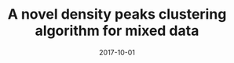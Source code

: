 ---
title: "A novel density peaks clustering algorithm for mixed data"
collection: publications
permalink: /publication/paper-3_2017-10-01
date: 2017-10-01
venue: 'Pattern Recognition Letters'
link: 'https://www.sciencedirect.com/science/article/abs/pii/S0167865517302337'
paperurl: '/files/paper-3_2017-10-01/paper.pdf'
code: '/files/paper-3_2017-10-01/cite.bib'
citation: 'Mingjing Du, Shifei Ding, Xue Yu. A novel density peaks clustering algorithm for mixed data. <i>Pattern Recognition Letters</i>, 2017, 97: 46-53.'
---